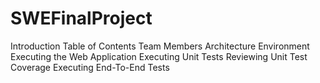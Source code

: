 # SWEFinalProject
Introduction
Table of Contents
Team Members
Architecture
Environment
Executing the Web Application
Executing Unit Tests
Reviewing Unit Test Coverage
Executing End-To-End Tests
